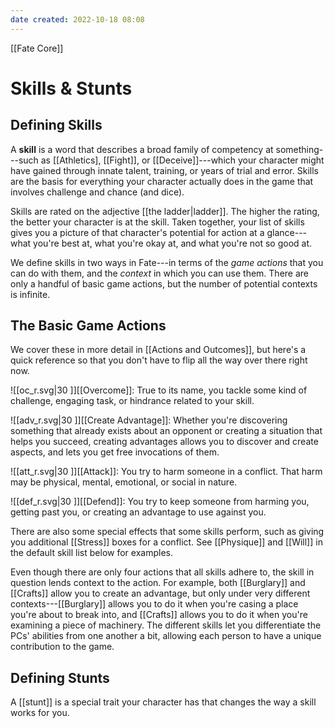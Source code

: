 ```yaml
---
date created: 2022-10-18 08:08
---
```


[[Fate Core]]

# Skills & Stunts

## Defining Skills

A **skill** is a word that describes a broad family of competency at something---such as [[Athletics], [[Fight]], or [[Deceive]]---which your character might have gained through innate talent, training, or years of trial and error. Skills are the basis for everything your character actually does in the game that involves challenge and chance (and dice).

Skills are rated on the adjective [[the ladder|ladder]]. The higher the rating, the better your character is at the skill. Taken together, your list of skills gives you a picture of that character's potential for action at a glance---what you're best at, what you're okay at, and what you're not so good at.

We define skills in two ways in Fate---in terms of the _game actions_ that you can do with them, and the _context_ in which you can use them. There are only a handful of basic game actions, but the number of potential contexts is infinite.

## The Basic Game Actions

We cover these in more detail in [[Actions and Outcomes]], but here's a quick reference so that you don't have to flip all the way over there right now.

![[oc_r.svg|30 ]][[Overcome]]: True to its name, you tackle some kind of challenge, engaging task, or hindrance related to your skill.

![[adv_r.svg|30 ]][[Create Advantage]]: Whether you're discovering something that already exists about an opponent or creating a situation that helps you succeed, creating advantages allows you to discover and create aspects, and lets you get free invocations of them.

![[att_r.svg|30 ]][[Attack]]: You try to harm someone in a conflict. That harm may be physical, mental, emotional, or social in nature.

![[def_r.svg|30 ]][[Defend]]: You try to keep someone from harming you, getting past you, or creating an advantage to use against you.

There are also some special effects that some skills perform, such as giving you additional [[Stress]] boxes for a conflict. See [[Physique]] and [[Will]] in the default skill list below for examples.

Even though there are only four actions that all skills adhere to, the skill in question lends context to the action. For example, both [[Burglary]] and [[Crafts]] allow you to create an advantage, but only under very different contexts---[[Burglary]] allows you to do it when you're casing a place you're about to break into, and [[Crafts]] allows you to do it when you're examining a piece of machinery. The different skills let you differentiate the PCs' abilities from one another a bit, allowing each person to have a unique contribution to the game.

## Defining Stunts

A [[stunt]] is a special trait your character has that changes the way a skill works for you.